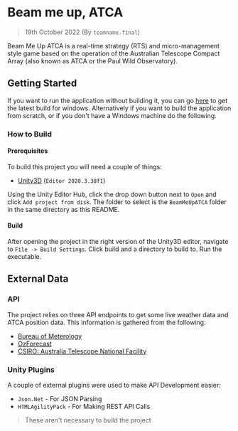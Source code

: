# Beam me up, ATCA
> 19th October 2022 (By `teamname.final`)

Beam Me Up ATCA is a real-time strategy (RTS) and micro-management style game 
based on the operation of the Australian Telescope Compact Array (also known as 
ATCA or the Paul Wild Observatory). 

## Getting Started

If you want to run the application without building it, you can go [here][1] to 
get the latest build for windows. Alternatively if you want to build the 
application from scratch, or if you don't have a Windows machine do the 
following.

### How to Build

#### Prerequisites

To build this project you will need a couple of things:

- [Unity3D][2] (`Editor 2020.3.38f1`)

Using the Unity Editor Hub, click the drop down button next to `Open` and click
`Add project from disk`. The folder to select is the `BeamMeUpATCA` folder in 
the same directory as this README.

#### Build

After opening the project in the right version of the Unity3D editor, navigate
to `File -> Build Settings`. Click build and a directory to build to. Run the
executable.

## External Data

### API

The project relies on three API endpoints to get some live weather data and 
ATCA position data. This information is gathered from the following:

- [Bureau of Meterology][3]
- [OzForecast][4] 
- [CSIRO: Australia Telescope National Facility][5]

### Unity Plugins

A couple of external plugins were used to make API Development easier:

- `Json.Net` - For JSON Parsing
- `HTMLAgilityPack` - For Making REST API Calls
  
> These aren't necessary to build the project


[1]: https://jaydenbne.itch.io/beammeupatca?password=DECO3801
[2]: https://unity.com/
[3]: http://www.bom.gov.au/fwo/IDN60801/IDN60801.95734.json
[4]: https://ozforecast.com.au/cgi-bin/weatherstation.cgi?station=11001
[5]: https://www.narrabri.atnf.csiro.au/cgi-bin/Public/atca_live.cgi/
